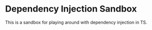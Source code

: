 # Dependency Injection Sandbox

This is a sandbox for playing around with dependency injection in TS.
